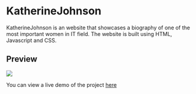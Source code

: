 
# KatherineJohnson

KatherineJohnson is an website that showcases a biography of one of the most important women in IT field. The website is built using HTML, Javascript and CSS.


## Preview

![](https://github.com/anamanuellar/KatherineJohnson/main/previewkj.jpg)

You can view a live demo of the project [here](https://anamanuellar.github.io/KatherineJohnson/)


